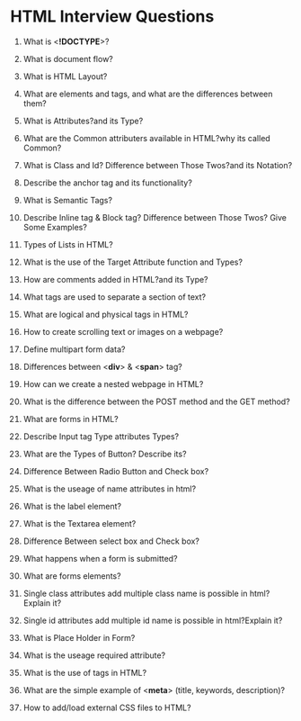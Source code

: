 # HTML Interview Questions
1. What is <**!DOCTYPE**>?
2. What is document flow?

3. What is HTML Layout?

4. What are elements and tags, and what are the differences between them?

5. What is Attributes?and its Type?

6. What are the Common attributers available in HTML?why its called Common?

7. What is Class and Id? Difference between Those Twos?and its Notation?

8. Describe the anchor tag and its functionality?

9. What is Semantic Tags?

10. Describe Inline tag & Block tag? Difference between Those Twos? Give Some Examples?

11. Types of Lists in HTML? 

12. What is the use of the Target Attribute function and Types?

13. How are comments added in HTML?and its Type?

14. What tags are used to separate a section of text?

15. What are logical and physical tags in HTML?

16. How to create scrolling text or images on a webpage?

17. Define multipart form data?

18. Differences between <**div**> & <**span**> tag?

19. How can we create a nested webpage in HTML?

20. What is the difference between the POST method and the GET method?

21. What are forms in HTML?

22. Describe Input tag Type attributes Types?

23. What are the Types of Button? Describe its?

24. Difference Between Radio Button and Check box?

25. What is the useage of name attributes in html?

26. What is the label element?

27. What is the Textarea element?

28. Difference Between select box and Check box?

29. What happens when a form is submitted?

30. What are forms elements?
31. Single class attributes add multiple class name is possible in html?Explain it?
32. Single id attributes add multiple id name is possible in html?Explain it?
33. What is Place Holder in Form?
34. What is the useage required attribute?
35. What is the use of <meta> tags in HTML?
36. What are the simple example of <**meta**> (title, keywords, description)?
37. How to add/load external CSS files to HTML?





